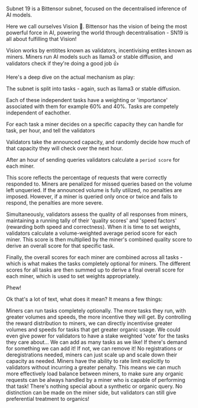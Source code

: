 Subnet 19 is a Bittensor subnet, focused on the decentralised inference of AI models. 

Here we call ourselves Vision 👀. Bittensor has the vision of being the most powerful force in AI, powering the world through decentralisation - SN19 is all about fulfilling that Vision!

Vision works by entitites known as validators, incentivising entites known as miners. Miners run AI models such as llama3 or stable diffusion, and validators check if they're doing a good job 👍

Here's a deep dive on the actual mechanism as play:

The subnet is split into tasks - again, such as llama3 or stable diffusion.


Each of these independent tasks have a weighting or 'importance' associated with them for example 60% and 40%. Tasks are competely independent of eachother.

For each task a miner decides on a specific capacity they can handle for task, per hour, and tell the validators

Validators take the announced capacity, and randomly decide how much of that capacity they will check over the next hour. 

After an hour of sending queries validators calculate a `period score` for each miner. 

This score reflects the percentage of requests that were correctly responded to. Miners are penalized for missed queries based on the volume left unqueried. If the announced volume is fully utilized, no penalties are imposed. However, if a miner is queried only once or twice and fails to respond, the penalties are more severe.

Simultaneously, validators assess the quality of all responses from miners, maintaining a running tally of their 'quality scores' and 'speed factors' (rewarding both speed and correctness). When it is time to set weights, validators calculate a volume-weighted average period score for each miner. This score is then multiplied by the miner's combined quality score to derive an overall score for that specific task.

Finally, the overall scores for each miner are combined across all tasks - which is what makes the tasks completely optional for miners. The different scores for all tasks are then summed up to derive a final overall score for each miner, which is used to set weights appropriately.

Phew!

Ok that's a lot of text, what does it mean?
It means a few things:

Miners can run tasks completely optionally. The more tasks they run, with greater volumes and speeds, the more incentive they will get.
By controlling the reward distribution to miners, we can directly incentivise greater volumes and speeds for tasks that get greater organic usage. We could even give power for validators to have a stake weighted 'vote' for the tasks they care about...
We can add as many tasks as we like! If there's demand for something we can add it! If not, we can remove it! No registrations or deregistrations needed, miners can just scale up and scale down their capacity as needed.
Miners have the ability to rate limit explicitly to validators without incurring a greater penalty. This means we can much more effectively load balance between miners, to make sure any organic requests can be always handled by a miner who is capable of performing that task!
There's nothing special about a synthetic or organic query. No distinction can be made on the miner side, but validators can still give preferential treatment to organics!